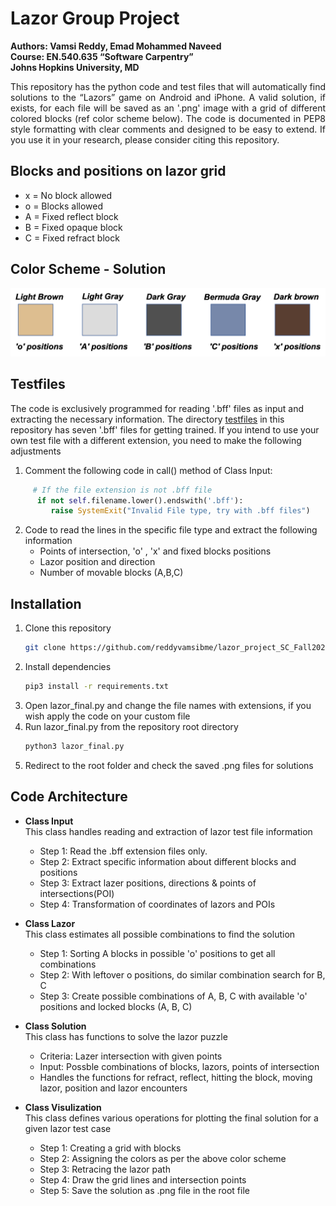 # Lazor Group Project
**Authors: Vamsi Reddy, Emad Mohammed Naveed**  
**Course: EN.540.635 “Software Carpentry”**  
**Johns Hopkins University, MD**

<p style='text-align: justify;'> This repository has the python code and test files that will automatically find solutions to the “Lazors” game on Android and iPhone. 
A valid solution, if exists, for each file will be saved as an '.png' image with a grid of different colored blocks (ref color scheme below).
The code is documented in PEP8 style formatting with clear comments and designed to be easy to extend. If you use it in your research, please consider citing this repository.
</p>

## Blocks and positions on lazor grid
* x = No block allowed
* o = Blocks allowed
* A = Fixed reflect block
* B = Fixed opaque block
* C = Fixed refract block

## Color Scheme - Solution
![alt text](https://github.com/reddyvamsibme/lazor_project_SC_Fall2020/blob/master/pics/color.png "Colors for specific blocks and positions")

## Testfiles
The code is exclusively programmed for reading '.bff' files as input and extracting the necessary information. 
The directory [testfiles](https://github.com/reddyvamsibme/lazor_project_SC_Fall2020/tree/master/testfiles/) 
in this repository has seven '.bff' files for getting trained. If you intend to use your own test file with
a different extension, you need to make the following adjustments
   1. Comment the following code in call() method of Class Input:
   ```python
        # If the file extension is not .bff file
         if not self.filename.lower().endswith('.bff'):
            raise SystemExit("Invalid File type, try with .bff files")
   ```
   2. Code to read the lines in the specific file type and extract the following information  
      + Points of intersection, 'o' , 'x' and fixed blocks positions
      + Lazor position and direction
      + Number of movable blocks (A,B,C)
    
## Installation
1. Clone this repository
    ```bash
    git clone https://github.com/reddyvamsibme/lazor_project_SC_Fall2020.git
    ```
2. Install dependencies
   ```bash
   pip3 install -r requirements.txt
   ```
3. Open lazor_final.py and change the file names with extensions, 
   if you wish apply the code on your custom file
4. Run lazor_final.py from the repository root directory
    ```bash
    python3 lazor_final.py
    ``` 
5. Redirect to the root folder and check the saved .png files for solutions

## Code Architecture

* **Class Input**  
   This class handles reading and extraction of lazor test file information  
   + Step 1: Read the .bff extension files only.  
   + Step 2: Extract specific information about different blocks and positions 
   + Step 3: Extract lazer positions, directions & points of intersections(POI)  
   + Step 4: Transformation of coordinates of lazors and POIs

* **Class Lazor**  
   This class estimates all possible combinations to find the solution  
   + Step 1: Sorting A blocks in possible 'o' positions to get all
                combinations  
   + Step 2: With leftover o positions, do similar combination search
                for B, C  
   + Step 3: Create possible combinations of A, B, C with available
                'o' positions and locked blocks (A, B, C)

* **Class Solution**  
     This class has functions to solve the lazor puzzle
     + Criteria: Lazer intersection with given points 
     + Input: Possble combinations of blocks, lazors, points of intersection  
     + Handles the functions for refract, reflect, hitting the block, moving lazor, position and lazor encounters
         
 * **Class Visulization**  
    This class defines various operations for plotting the final solution for a given lazor test case  
    + Step 1: Creating a grid with blocks
    + Step 2: Assigning the colors as per the above color scheme
    + Step 3: Retracing the lazor path
    + Step 4: Draw the grid lines and intersection points
    + Step 5: Save the solution as .png file in the root file




